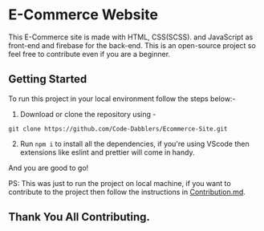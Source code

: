 # E-Commerce Website

This E-Commerce site is made with HTML, CSS(SCSS). and JavaScript as front-end and firebase for the back-end. This is an open-source project so feel free to contribute even if you are a beginner.

## Getting Started

To run this project in your local environment follow the steps below:-

1. Download or clone the repository using - 

`git clone https://github.com/Code-Dabblers/Ecommerce-Site.git`

2. Run `npm i` to install all the dependencies, if you're using VScode then extensions like eslint and prettier will come in handy.

And you are good to go!

PS: This was just to run the project on local machine, if you want to contribute to the project then follow the instructions in [Contribution.md](Contribution.md).


## Thank You All Contributing.

<!-- readme: contributors -start -->
<!-- readme: contributors -end -->